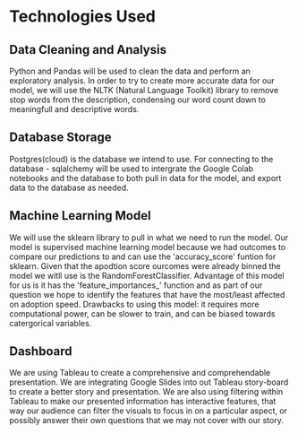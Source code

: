 # Technologies Used
## Data Cleaning and Analysis
Python and Pandas will be used to clean the data and perform an exploratory analysis. 
In order to try to create more accurate data for our model, we will use the NLTK (Natural Language Toolkit) library to remove stop words from the description, condensing our word count down to meaningfull and descriptive words. 

## Database Storage
Postgres(cloud) is the database we intend to use. 
For connecting to the database - sqlalchemy will be used to intergrate the Google Colab notebooks and the database to both pull in data for the model, and export data to the database as needed.

## Machine Learning Model
We will use the sklearn library to pull in what we need to run the model.
Our model is supervised machine learning model because we had outcomes to compare our predictions to and can use the 'accuracy_score' funtion for sklearn. Given that the apodtion score ourcomes were already binned the model we witll use is the RandomForestClassifier. Advantage of this model for us is it has the 'feature_importances_' function and as part of our question we hope to identify the features that have the most/least affected on adoption speed. Drawbacks to using this model: it requires more computational power, can be slower to train, and can be biased towards catergorical variables.

## Dashboard
We are using Tableau to create a comprehensive and comprehendable presentation. We are integrating Google Slides into out Tableau story-board to create a better story and presentation. We are also using filtering within Tableau to make our presented information has interactive features, that way our audience can filter the visuals to focus in on a particular aspect, or possibly answer their own questions that we may not cover with our story.
